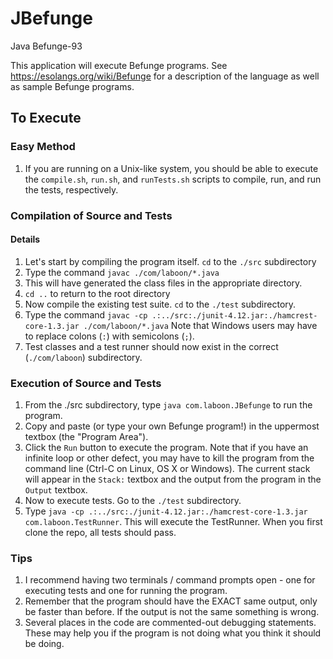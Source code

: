 # JBefunge
Java Befunge-93

This application will execute Befunge programs.  See https://esolangs.org/wiki/Befunge for a description of the language as well as sample Befunge programs.

## To Execute

### Easy Method

1. If you are running on a Unix-like system, you should be able to execute the `compile.sh`, `run.sh`, and `runTests.sh` scripts to compile, run, and run the tests, respectively.

### Compilation of Source and Tests

#### Details

1. Let's start by compiling the program itself.  `cd` to the `./src` subdirectory
2. Type the command `javac ./com/laboon/*.java`
3. This will have generated the class files in the appropriate directory.
4. `cd ..` to return to the root directory
5. Now compile the existing test suite.  `cd` to the `./test` subdirectory.
6. Type the command `javac -cp .:../src:./junit-4.12.jar:./hamcrest-core-1.3.jar ./com/laboon/*.java`  Note that Windows users may have to replace colons (`:`) with semicolons (`;`).
7. Test classes and a test runner should now exist in the correct (`./com/laboon`) subdirectory.

### Execution of Source and Tests

1. From the ./src subdirectory, type `java com.laboon.JBefunge` to run the program.
2. Copy and paste (or type your own Befunge program!) in the uppermost textbox (the "Program Area").
3. Click the `Run` button to execute the program.  Note that if you have an infinite loop or other defect, you may have to kill the program from the command line (Ctrl-C on Linux, OS X or Windows).  The current stack will appear in the `Stack:` textbox and the output from the program in the `Output` textbox.
4. Now to execute tests.  Go to the `./test` subdirectory.
5. Type `java -cp .:../src:./junit-4.12.jar:./hamcrest-core-1.3.jar com.laboon.TestRunner`.  This will execute the TestRunner.  When you first clone the repo, all tests should pass.

### Tips

1. I recommend having two terminals / command prompts open - one for executing tests and one for running the program.
2. Remember that the program should have the EXACT same output, only be faster than before.  If the output is not the same something is wrong.
3. Several places in the code are commented-out debugging statements.  These may help you if the program is not doing what you think it should be doing.

